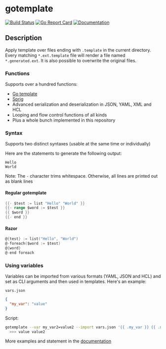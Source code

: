 # gotemplate

[![Build Status](https://github.com/coveooss/gotemplate/workflows/Build/badge.svg)](https://github.com/coveooss/gotemplate/actions)
[![Go Report Card](https://goreportcard.com/badge/github.com/coveooss/gotemplate)](https://goreportcard.com/report/github.com/coveooss/gotemplate)
[![Documentation](https://img.shields.io/static/v1?label=doc&message=hugo&color=blue&logo=github)](https://coveooss.github.io/gotemplate/)

## Description

Apply template over files ending with `.template` in the current directory. Every matching `*.ext.template` file will render a file named `*.generated.ext`. It is also possible to overwrite the original files.

### Functions

Supports over a hundred functions:  

- [Go template](https://golang.org/pkg/text/template)
- [Sprig](https://github.com/Masterminds/sprig)
- Advanced serialization and deserialization in JSON, YAML, XML and HCL
- Looping and flow control functions of all kinds
- Plus a whole bunch implemented in this repository

### Syntax

Supports two distinct syntaxes (usable at the same time or individually)

Here are the statements to generate the following output:  

```text
Hello
World
```

Note: The `-` character trims whitespace. Otherwise, all lines are printed out as blank lines

#### Regular gotemplate

```go
{{- $test := list "Hello" "World" }}
{{- range $word := $test }}
{{ $word }}
{{- end }}
```

#### Razor

```go
@{test} := list("Hello", "World")
@-foreach($word := $test)
@{word}
@-end foreach
```

### Using variables

Variables can be imported from various formats (YAML, JSON and HCL) and set as CLI arguments and then used in templates. Here's an example:

`vars.json`

```json
{
  "my_var": "value"
}
```

Script:

```bash
gotemplate --var my_var2=value2 --import vars.json '{{ .my_var }} {{ .my_var2 }}'
  >>> value value2
```

More examples and statement in the [documentation](https://coveooss.github.io/gotemplate/)

